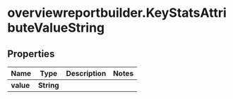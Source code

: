 # overviewreportbuilder.KeyStatsAttributeValueString

## Properties

Name | Type | Description | Notes
------------ | ------------- | ------------- | -------------
**value** | **String** |  | 



